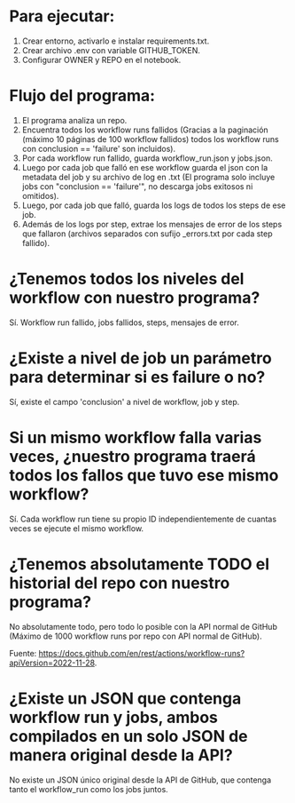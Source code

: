 # Para ejecutar:

1. Crear entorno, activarlo e instalar requirements.txt.
2. Crear archivo .env con variable GITHUB_TOKEN.
3. Configurar OWNER y REPO en el notebook.

# Flujo del programa:

1. El programa analiza un repo.
2. Encuentra todos los workflow runs fallidos (Gracias a la paginación (máximo 10 páginas de 100 workflow fallidos) todos los workflow runs con conclusion == 'failure' son incluidos).
3. Por cada workflow run fallido, guarda workflow_run.json y jobs.json.
4. Luego por cada job que falló en ese workflow guarda el json con la metadata del job y su archivo de log en .txt (El programa solo incluye jobs con "conclusion == 'failure'", no descarga jobs exitosos ni omitidos).
5. Luego, por cada job que falló, guarda los logs de todos los steps de ese job.
6. Además de los logs por step, extrae los mensajes de error de los steps que fallaron (archivos separados con sufijo _errors.txt por cada step fallido).

# ¿Tenemos todos los niveles del workflow con nuestro programa?

Sí. Workflow run fallido, jobs fallidos, steps, mensajes de error.

# ¿Existe a nivel de job un parámetro para determinar si es failure o no?

Sí, existe el campo 'conclusion' a nivel de workflow, job y step.

# Si un mismo workflow falla varias veces, ¿nuestro programa traerá todos los fallos que tuvo ese mismo workflow?

Sí. Cada workflow run tiene su propio ID independientemente de cuantas veces se ejecute el mismo workflow.

# ¿Tenemos absolutamente TODO el historial del repo con nuestro programa?

No absolutamente todo, pero todo lo posible con la API normal de GitHub (Máximo de 1000 workflow runs por repo con API normal de GitHub).

Fuente: https://docs.github.com/en/rest/actions/workflow-runs?apiVersion=2022-11-28.

# ¿Existe un JSON que contenga workflow run y jobs, ambos compilados en un solo JSON de manera original desde la API?

No existe un JSON único original desde la API de GitHub, que contenga tanto el workflow_run como los jobs juntos.
